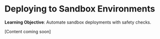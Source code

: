 # Deploying to Sandbox Environments

**Learning Objective**: Automate sandbox deployments with safety checks.

[Content coming soon]
